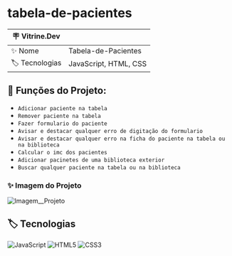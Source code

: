 # tabela-de-pacientes

| 🪧 Vitrine.Dev |     |
| -------------  | --- |
| ✨ Nome        | Tabela-de-Pacientes
| 🏷️ Tecnologias | JavaScript, HTML, CSS


## 🔨 Funções do Projeto:

- ``Adicionar paciente na tabela``
- ``Remover paciente na tabela``
- ``Fazer formulario do paciente``
- ``Avisar e destacar qualquer erro de digitação do formulario``
- ``Avisar e destacar qualquer erro na ficha do paciente na tabela ou na biblioteca``
- ``Calcular o imc dos pacientes``
- ``Adicionar pacinetes de uma biblioteca exterior``
- ``Buscar qualquer paciente na tabela ou na biblioteca``

### ✨ Imagem do Projeto
![Imagem__Projeto](https://i.pinimg.com/564x/a3/b9/34/a3b934daf3aac19c1c3709501a2b34dd.jpg)

## 🏷️ Tecnologias 

![JavaScript](https://img.shields.io/badge/JavaScript-323330?style=for-the-badge&logo=javascript&logoColor=F7DF1E)
![HTML5](https://img.shields.io/badge/HTML5-E34F26?style=for-the-badge&logo=html5&logoColor=white)
![CSS3](https://img.shields.io/badge/CSS3-1572B6?style=for-the-badge&logo=css3&logoColor=white)




